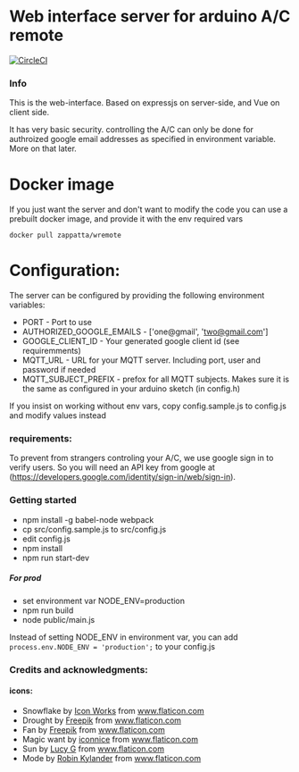 # Web interface server for arduino A/C remote

[![CircleCI](https://circleci.com/gh/Zappatta/wremote.svg?style=svg)](https://circleci.com/gh/Zappatta/wremote)

### Info
This is the web-interface. Based on expressjs on server-side, and Vue on client side. 

It has very basic security. controlling the A/C can only be done for authroized google email addresses as specified in environment variable. More on that later.

# Docker image
If you just want the server and don't want to modify the code you can use a prebuilt docker image, and provide it with the env required vars 
````
docker pull zappatta/wremote
````


# Configuration:

The server can be configured by providing the following environment variables:

* PORT - Port to use 
* AUTHORIZED_GOOGLE_EMAILS - ['one@gmail', 'two@gmail.com']  
* GOOGLE_CLIENT_ID -  Your generated google client id (see requiremments)
* MQTT_URL -  URL for your MQTT server. Including port, user and password if needed
* MQTT_SUBJECT_PREFIX -  prefox for all MQTT subjects. Makes sure it is the same as configured in your arduino sketch (in config.h)

If you insist on working without env vars, copy config.sample.js to config.js and modify values instead  

### requirements:

To prevent from strangers controling your A/C, we use google sign in to verify users. So you will need an API key from google at (https://developers.google.com/identity/sign-in/web/sign-in).


### Getting started

* npm install -g babel-node webpack
* cp src/config.sample.js to src/config.js
* edit config.js
* npm install
* npm run start-dev

##### For prod 
* set environment var NODE_ENV=production
* npm run build
* node public/main.js

Instead of setting NODE_ENV in environment var, you can add 
``
    process.env.NODE_ENV = 'production';
``
to your config.js


### Credits and acknowledgments:

#### icons:
* Snowflake by [Icon Works](https://www.flaticon.com/authors/icon-works) from www.flaticon.com 
* Drought by [Freepik](https://www.flaticon.com/authors/freepik) from www.flaticon.com
* Fan by [Freepik](https://www.flaticon.com/authors/freepik) from www.flaticon.com
* Magic want by [iconnice](https://www.flaticon.com/authors/iconnice) from www.flaticon.com
* Sun by [Lucy G](https://www.flaticon.com/authors/lucy-g) from www.flaticon.com
* Mode by [Robin Kylander](https://www.flaticon.com/authors/robin-kylander) from www.flaticon.com